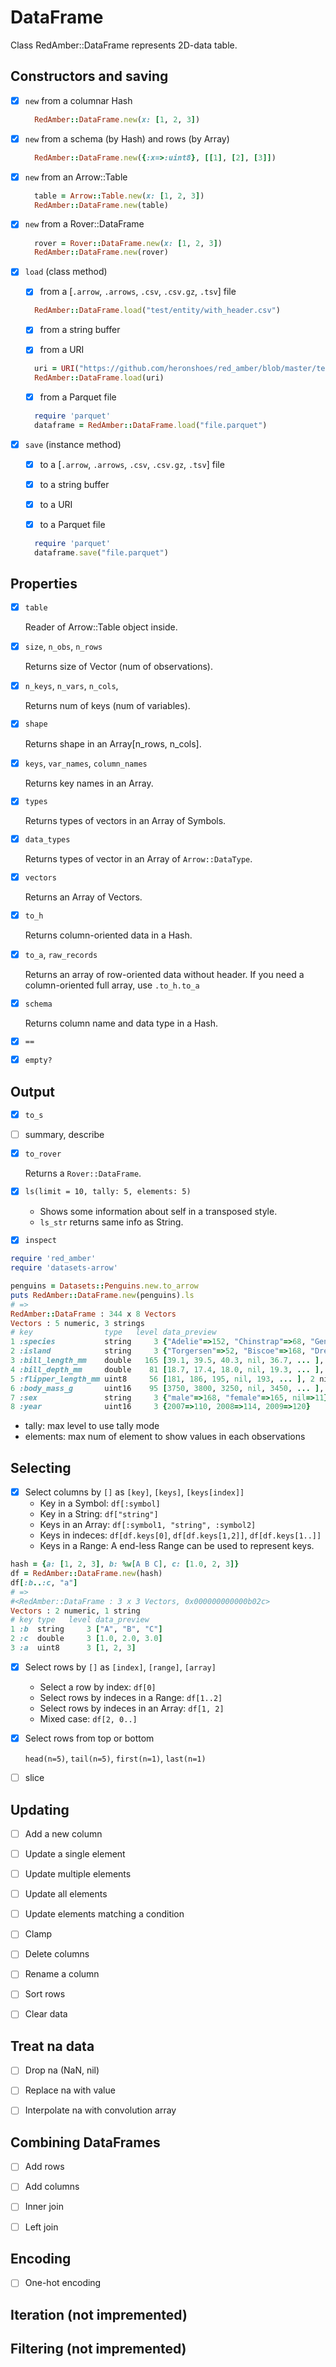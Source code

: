 # DataFrame

Class RedAmber::DataFrame represents 2D-data table.

## Constructors and saving

- [x] `new` from a columnar Hash

  ```ruby
    RedAmber::DataFrame.new(x: [1, 2, 3])
  ```

- [x] `new` from a schema (by Hash) and rows (by Array)

  ```ruby
    RedAmber::DataFrame.new({:x=>:uint8}, [[1], [2], [3]])
  ```

- [x] `new` from an Arrow::Table


  ```ruby
    table = Arrow::Table.new(x: [1, 2, 3])
    RedAmber::DataFrame.new(table)
  ```

- [x] `new` from a Rover::DataFrame


  ```ruby
    rover = Rover::DataFrame.new(x: [1, 2, 3])
    RedAmber::DataFrame.new(rover)
  ```

- [x] `load` (class method)

     - [x] from a [`.arrow`, `.arrows`, `.csv`, `.csv.gz`, `.tsv`] file
       
    ```ruby
      RedAmber::DataFrame.load("test/entity/with_header.csv")
    ```

     - [x] from a string buffer

     - [x] from a URI

    ```ruby
      uri = URI("https://github.com/heronshoes/red_amber/blob/master/test/entity/with_header.csv")
      RedAmber::DataFrame.load(uri)
    ```

     - [x] from a Parquet file

    ```ruby
      require 'parquet'
      dataframe = RedAmber::DataFrame.load("file.parquet")
    ```

- [x] `save` (instance method)

     - [x] to a [`.arrow`, `.arrows`, `.csv`, `.csv.gz`, `.tsv`] file

     - [x] to a string buffer

     - [x] to a URI

     - [x] to a Parquet file

    ```ruby
      require 'parquet'
      dataframe.save("file.parquet")
    ```

## Properties

- [x] `table`

  Reader of Arrow::Table object inside.

- [x] `size`, `n_obs`, `n_rows`
  
  Returns size of Vector (num of observations).
 
- [x] `n_keys`, `n_vars`, `n_cols`,
  
  Returns num of keys (num of variables).
 
- [x] `shape`
 
  Returns shape in an Array[n_rows, n_cols].
 
- [x] `keys`, `var_names`, `column_names`
  
  Returns key names in an Array.

- [x] `types`
  
  Returns types of vectors in an Array of Symbols.

- [x] `data_types`

  Returns types of vector in an Array of `Arrow::DataType`.

- [x] `vectors`

  Returns an Array of Vectors.

- [x] `to_h`

  Returns column-oriented data in a Hash.

- [x] `to_a`, `raw_records`

  Returns an array of row-oriented data without header. If you need a column-oriented full array, use `.to_h.to_a`

- [x] `schema`

  Returns column name and data type in a Hash.

- [x] `==`
 
- [x] `empty?`

## Output

- [x] `to_s`

- [ ] summary, describe

- [x] `to_rover`

  Returns a `Rover::DataFrame`.

- [x] `ls(limit = 10, tally: 5, elements: 5)`

  - Shows some information about self in a transposed style.
  - `ls_str` returns same info as String.

- [x] `inspect`

```ruby
require 'red_amber'
require 'datasets-arrow'

penguins = Datasets::Penguins.new.to_arrow
puts RedAmber::DataFrame.new(penguins).ls
# =>
RedAmber::DataFrame : 344 x 8 Vectors
Vectors : 5 numeric, 3 strings
# key                type   level data_preview
1 :species           string     3 {"Adelie"=>152, "Chinstrap"=>68, "Gentoo"=>124}
2 :island            string     3 {"Torgersen"=>52, "Biscoe"=>168, "Dream"=>124}
3 :bill_length_mm    double   165 [39.1, 39.5, 40.3, nil, 36.7, ... ], 2 nils
4 :bill_depth_mm     double    81 [18.7, 17.4, 18.0, nil, 19.3, ... ], 2 nils
5 :flipper_length_mm uint8     56 [181, 186, 195, nil, 193, ... ], 2 nils
6 :body_mass_g       uint16    95 [3750, 3800, 3250, nil, 3450, ... ], 2 nils
7 :sex               string     3 {"male"=>168, "female"=>165, nil=>11}
8 :year              uint16     3 {2007=>110, 2008=>114, 2009=>120}
```

  - tally: max level to use tally mode
  - elements: max num of element to show values in each observations

## Selecting

- [x] Select columns by `[]` as `[key]`, `[keys]`, `[keys[index]]`
  - Key in a Symbol: `df[:symbol]`
  - Key in a String: `df["string"]`
  - Keys in an Array: `df[:symbol1, "string", :symbol2]`
  - Keys in indeces: `df[df.keys[0]`, `df[df.keys[1,2]]`, `df[df.keys[1..]]`
  - Keys in a Range:
    A end-less Range can be used to represent keys.

```ruby
hash = {a: [1, 2, 3], b: %w[A B C], c: [1.0, 2, 3]}
df = RedAmber::DataFrame.new(hash)
df[:b..:c, "a"]
# =>
#<RedAmber::DataFrame : 3 x 3 Vectors, 0x000000000000b02c>
Vectors : 2 numeric, 1 string            
# key type   level data_preview         
1 :b  string     3 ["A", "B", "C"]      
2 :c  double     3 [1.0, 2.0, 3.0]      
3 :a  uint8      3 [1, 2, 3]
```

- [x] Select rows by `[]` as `[index]`, `[range]`, `[array]`
  - Select a row by index: `df[0]`
  - Select rows by indeces in a Range: `df[1..2]`
  - Select rows by indeces in an Array: `df[1, 2]`
  - Mixed case: `df[2, 0..]`

- [x] Select rows from top or bottom

  `head(n=5)`, `tail(n=5)`, `first(n=1)`, `last(n=1)`

- [ ] slice

## Updating

- [ ] Add a new column

- [ ] Update a single element

- [ ] Update multiple elements

- [ ] Update all elements

- [ ] Update elements matching a condition

- [ ] Clamp

- [ ] Delete columns

- [ ] Rename a column

- [ ] Sort rows

- [ ] Clear data

## Treat na data

- [ ] Drop na (NaN, nil)

- [ ] Replace na with value

- [ ] Interpolate na with convolution array

## Combining DataFrames

- [ ] Add rows

- [ ] Add columns

- [ ] Inner join

- [ ] Left join

## Encoding

- [ ] One-hot encoding

## Iteration (not impremented)

## Filtering (not impremented)
